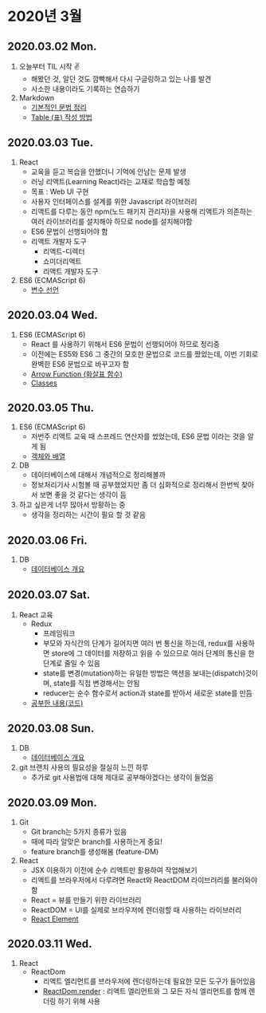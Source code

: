 # 2020년 3월

## 2020.03.02 Mon.
1. 오늘부터 TIL 시작 ✌
    - 해봤던 것, 알던 것도 깜빡해서 다시 구글링하고 있는 나를 발견
    - 사소한 내용이라도 기록하는 연습하기
2. Markdown
    - [기본적인 문법 정리](/DM/Markdown/basic-writing-and-formatting-syntax.md)
    - [Table \(표\) 작성 방법](/DM/Markdown/organizing-information-with-tables.md)

## 2020.03.03 Tue.
1. React
    - 교육을 듣고 복습을 안했더니 기억에 안남는 문제 발생
    - 러닝 리액트(Learning React)라는 교재로 학습할 예정
    - 목표 : Web UI 구현
    - 사용자 인터페이스를 설계를 위한 Javascript 라이브러리
    - 리액트를 다루는 동안 npm(노드 패키지 관리자)을 사용해 리액트가 의존하는 여러 라이브러리를 설치해야 하므로 node를 설치해야함
    - ES6 문법이 선행되어야 함
    - 리액트 개발자 도구
        - 리액트-디렉터
        - 쇼미더리액트
        - 리액트 개발자 도구
2. ES6 (ECMAScript 6)
    - [변수 선언](/DM/ECMAScript6/variable-declaration.md)
    
## 2020.03.04 Wed.
1. ES6 (ECMAScript 6)
    - React 를 사용하기 위해서 ES6 문법이 선행되어야 하므로 정리중
    - 이전에는 ES5와 ES6 그 중간의 모호한 문법으로 코드를 짰었는데, 이번 기회로 완벽한 ES6 문법으로 바꾸고자 함
    - [Arrow Function (화살표 함수)](/DM/ECMAScript6/arrow-function.md)
    - [Classes](/DM/ECMAScript6/classes.md)

## 2020.03.05 Thu.
1. ES6 (ECMAScript 6)
    - 저번주 리액트 교육 때 스프레드 연산자를 썼었는데, ES6 문법 이라는 것을 알게 됨
    - [객체와 배열](/DM/ECMAScript6/object-and-array.md)
2. DB
    - 데이터베이스에 대해서 개념적으로 정리해볼까
    - 정보처리기사 시험볼 때 공부했었지만 좀 더 심화적으로 정리해서 한번씩 찾아서 보면 좋을 것 같다는 생각이 듬
3. 하고 싶은게 너무 많아서 방황하는 중
    - 생각을 정리하는 시간이 필요 할 것 같음

## 2020.03.06 Fri.
1. DB
    - [데이터베이스 개요](/DM/Database/database-overview.md)

## 2020.03.07 Sat.
1. React 교육
    - Redux
        - 프레임워크
        - 부모와 자식간의 단계가 길어지면 여러 번 통신을 하는데, redux를 사용하면 store에 그 데이터를 저장하고 읽을 수 있으므로 여러 단계의 통신을 한 단계로 줄일 수 있음
        - state를 변경(mutation)하는 유일한 방법은 액션을 보내는(dispatch)것이며, state를 직접 변경해서는 안됨
        - reducer는 순수 함수로서 action과 state를 받아서 새로운 state를 만듬
    - [공부한 내용(코드)](https://github.com/DAMICHOI/React.js)

## 2020.03.08 Sun.
1. DB
    - [데이터베이스 개요](/DM/Database/database-overview.md)
2. git 브랜치 사용의 필요성을 절실히 느낀 하루
    - 추가로 git 사용법에 대해 제대로 공부해야겠다는 생각이 들었음

## 2020.03.09 Mon.
1. Git
    - Git branch는 5가지 종류가 있음
    - 때에 따라 알맞은 branch를 사용하는게 중요!
    - feature branch를 생성해봄 (feature-DM)
2. React
    - JSX 이용하기 이전에 순수 리액트만 활용하여 작업해보기
    - 리액트를 브라우저에서 다루려면 React와 ReactDOM 라이브러리를 불러와야 함
    - React = 뷰를 만들기 위한 라이브러리
    - ReactDOM = UI를 실제로 브라우저에 렌더링할 때 사용하는 라이브러리
    - [React Element](/DM/React/react-create-element.md)

## 2020.03.11 Wed.
1. React
    - ReactDom
        - 리액트 엘리먼트를 브라우저에 렌더링하는데 필요한 모든 도구가 들어있음
        - [ReactDom.render](/DM/React/reactdom-render.md) : 리액트 엘리먼트와 그 모든 자식 엘리먼트를 함께 렌더링 하기 위해 사용